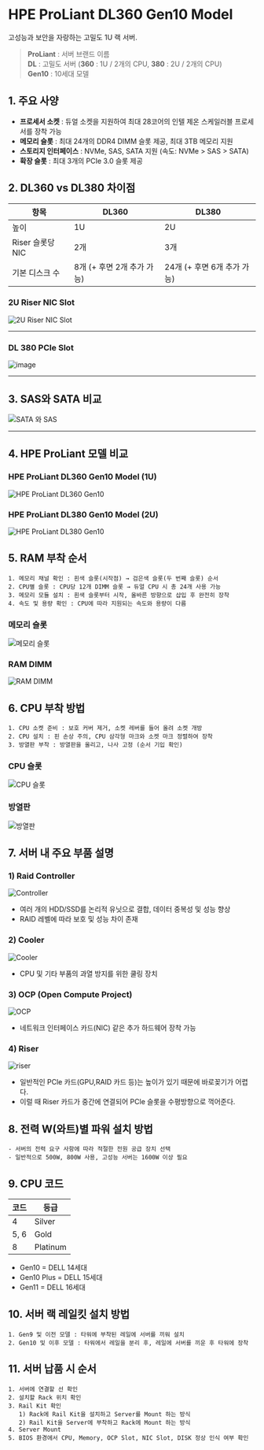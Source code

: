 # HPE ProLiant DL360 Gen10 Model

고성능과 보안을 자랑하는 고밀도 1U 랙 서버.

> **ProLiant** : 서버 브랜드 이름  
> **DL** : 고밀도 서버 (**360** : 1U / 2개의 CPU, **380** : 2U / 2개의 CPU)  
> **Gen10** : 10세대 모델  

## 1. 주요 사양

- **프로세서 소켓** : 듀얼 소켓을 지원하여 최대 28코어의 인텔 제온 스케일러블 프로세서를 장착 가능
- **메모리 슬롯** : 최대 24개의 DDR4 DIMM 슬롯 제공, 최대 3TB 메모리 지원
- **스토리지 인터페이스** : NVMe, SAS, SATA 지원 (속도: NVMe > SAS > SATA)
- **확장 슬롯** : 최대 3개의 PCIe 3.0 슬롯 제공

## 2. DL360 vs DL380 차이점


| 항목 | DL360 | DL380 |
|------|------|------|
| 높이 | 1U | 2U |
| Riser 슬롯당 NIC | 2개 | 3개 |
| 기본 디스크 수 | 8개 (+ 후면 2개 추가 가능) | 24개 (+ 후면 6개 추가 가능) |


### 2U Riser NIC Slot
![2U Riser NIC Slot](https://github.com/user-attachments/assets/9d46a4a9-d100-4f84-a751-914210720ac0)

---

### DL 380 PCIe Slot

![image](https://github.com/user-attachments/assets/67da8c75-b59a-401b-9cc3-c22c645b64a4)


---

## 3. SAS와 SATA 비교

![SATA 와 SAS](https://github.com/user-attachments/assets/a408d6bc-7a53-40de-b812-c41d51a47bc2)

---

## 4. HPE ProLiant 모델 비교

### HPE ProLiant DL360 Gen10 Model (1U)
![HPE ProLiant DL360 Gen10](https://github.com/user-attachments/assets/cc2d7776-946c-44eb-b4bc-4261e2fa56b2)

### HPE ProLiant DL380 Gen10 Model (2U)
![HPE ProLiant DL380 Gen10](https://github.com/user-attachments/assets/cb8b15b0-5594-4403-8343-bdcde09b3bb3)

## 5. RAM 부착 순서

```plaintext
1. 메모리 채널 확인 : 흰색 슬롯(시작점) → 검은색 슬롯(두 번째 슬롯) 순서
2. CPU별 슬롯 : CPU당 12개 DIMM 슬롯 → 듀얼 CPU 시 총 24개 사용 가능
3. 메모리 모듈 설치 : 흰색 슬롯부터 시작, 올바른 방향으로 삽입 후 완전히 장착
4. 속도 및 용량 확인 : CPU에 따라 지원되는 속도와 용량이 다름
```

### 메모리 슬롯
![메모리 슬롯](https://github.com/user-attachments/assets/9681a8ee-9b41-41ac-ad01-01638e0e0ac8)

### RAM DIMM
![RAM DIMM](https://github.com/user-attachments/assets/47ed884a-cedf-41a2-b011-3d36642b9f50)

## 6. CPU 부착 방법

```plaintext
1. CPU 소켓 준비 : 보호 커버 제거, 소켓 레버를 들어 올려 소켓 개방
2. CPU 설치 : 핀 손상 주의, CPU 삼각형 마크와 소켓 마크 정렬하여 장착
3. 방열판 부착 : 방열판을 올리고, 나사 고정 (순서 기입 확인)
```

### CPU 슬롯
![CPU 슬롯](https://github.com/user-attachments/assets/5cff10ce-d251-4f70-8fd3-29a544825edb)

### 방열판
![방열판](https://github.com/user-attachments/assets/bc34a826-15f7-497f-b945-24c8c05845cb)

## 7. 서버 내 주요 부품 설명

### 1) Raid Controller
![Controller](https://github.com/user-attachments/assets/4f069bcd-2f7e-4555-a9a3-51998bc42f4e)

- 여러 개의 HDD/SSD를 논리적 유닛으로 결합, 데이터 중복성 및 성능 향상
- RAID 레벨에 따라 보호 및 성능 차이 존재

### 2) Cooler
![Cooler](https://github.com/user-attachments/assets/5dc10fad-dcba-4f92-9e49-dfb3073c8c17)

- CPU 및 기타 부품의 과열 방지를 위한 쿨링 장치

### 3) OCP (Open Compute Project)
![OCP](https://github.com/user-attachments/assets/228be02f-d7e8-4574-aad4-ff7bbe0d2e9b)

- 네트워크 인터페이스 카드(NIC) 같은 추가 하드웨어 장착 가능

### 4) Riser
![riser](https://github.com/user-attachments/assets/5a1c8c78-d134-479e-bdc9-da0a7d869640)

- 일반적인 PCle 카드(GPU,RAID 카드 등)는 높이가 있기 때문에 바로꽂기가 어렵다.
- 이럴 때 Riser 카드가 중간에 연결되어 PCle 슬롯을 수평방향으로 꺽어준다.

 
## 8. 전력 W(와트)별 파워 설치 방법

```plaintext
- 서버의 전력 요구 사항에 따라 적절한 전원 공급 장치 선택
- 일반적으로 500W, 800W 사용, 고성능 서버는 1600W 이상 필요
```

## 9. CPU 코드


| 코드 | 등급 |
|------|------|
| 4 | Silver |
| 5, 6 | Gold |
| 8 | Platinum |

- Gen10 = DELL 14세대
- Gen10 Plus = DELL 15세대
- Gen11 = DELL 16세대


## 10. 서버 랙 레일킷 설치 방법

```plaintext
1. Gen9 및 이전 모델 : 타워에 부착된 레일에 서버를 끼워 설치
2. Gen10 및 이후 모델 : 타워에서 레일을 분리 후, 레일에 서버를 끼운 후 타워에 장착
```

## 11. 서버 납품 시 순서

```plaintext
1. 서버에 연결할 선 확인
2. 설치할 Rack 위치 확인
3. Rail Kit 확인
   1) Rack에 Rail Kit을 설치하고 Server를 Mount 하는 방식
   2) Rail Kit을 Server에 부착하고 Rack에 Mount 하는 방식
4. Server Mount
5. BIOS 환경에서 CPU, Memory, OCP Slot, NIC Slot, DISK 정상 인식 여부 확인
```


